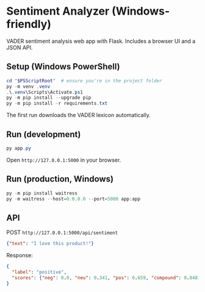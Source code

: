 # Sentiment Analyzer (Windows-friendly)

VADER sentiment analysis web app with Flask. Includes a browser UI and a JSON API.

## Setup (Windows PowerShell)

```powershell
cd "$PSScriptRoot"  # ensure you're in the project folder
py -m venv .venv
.\.venv\Scripts\Activate.ps1
py -m pip install --upgrade pip
py -m pip install -r requirements.txt
```

The first run downloads the VADER lexicon automatically.

## Run (development)

```powershell
py app.py
```

Open `http://127.0.0.1:5000` in your browser.

## Run (production, Windows)

```powershell
py -m pip install waitress
py -m waitress --host=0.0.0.0 --port=5000 app:app
```

## API

POST `http://127.0.0.1:5000/api/sentiment`

```json
{"text": "I love this product!"}
```

Response:

```json
{
  "label": "positive",
  "scores": {"neg": 0.0, "neu": 0.341, "pos": 0.659, "compound": 0.8481}
}
```




